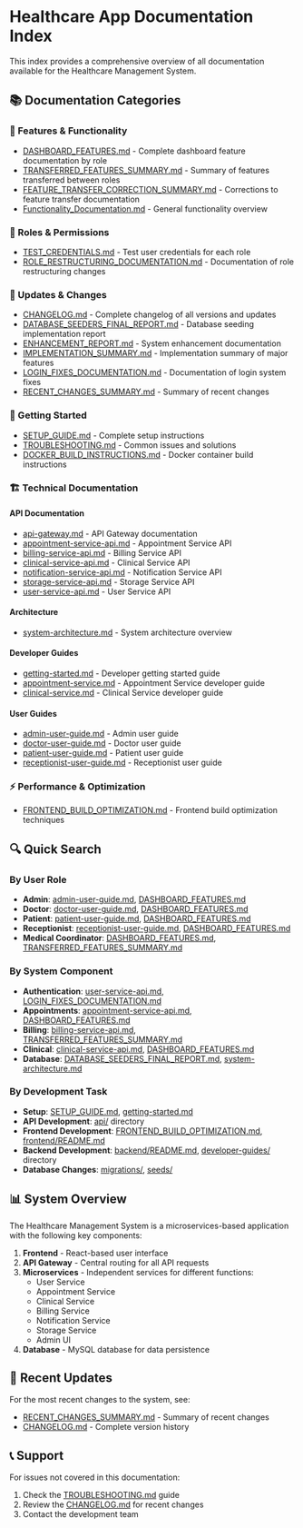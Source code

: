 # Healthcare App Documentation Index

This index provides a comprehensive overview of all documentation available for the Healthcare Management System.

## 📚 Documentation Categories

### 🎯 Features & Functionality
- [DASHBOARD_FEATURES.md](features/DASHBOARD_FEATURES.md) - Complete dashboard feature documentation by role
- [TRANSFERRED_FEATURES_SUMMARY.md](features/TRANSFERRED_FEATURES_SUMMARY.md) - Summary of features transferred between roles
- [FEATURE_TRANSFER_CORRECTION_SUMMARY.md](features/FEATURE_TRANSFER_CORRECTION_SUMMARY.md) - Corrections to feature transfer documentation
- [Functionality_Documentation.md](features/Functionality_Documentation.md) - General functionality overview

### 👥 Roles & Permissions
- [TEST_CREDENTIALS.md](roles/TEST_CREDENTIALS.md) - Test user credentials for each role
- [ROLE_RESTRUCTURING_DOCUMENTATION.md](roles/ROLE_RESTRUCTURING_DOCUMENTATION.md) - Documentation of role restructuring changes

### 🔄 Updates & Changes
- [CHANGELOG.md](updates/CHANGELOG.md) - Complete changelog of all versions and updates
- [DATABASE_SEEDERS_FINAL_REPORT.md](updates/DATABASE_SEEDERS_FINAL_REPORT.md) - Database seeding implementation report
- [ENHANCEMENT_REPORT.md](updates/ENHANCEMENT_REPORT.md) - System enhancement documentation
- [IMPLEMENTATION_SUMMARY.md](updates/IMPLEMENTATION_SUMMARY.md) - Implementation summary of major features
- [LOGIN_FIXES_DOCUMENTATION.md](updates/LOGIN_FIXES_DOCUMENTATION.md) - Documentation of login system fixes
- [RECENT_CHANGES_SUMMARY.md](updates/RECENT_CHANGES_SUMMARY.md) - Summary of recent changes

### 🚀 Getting Started
- [SETUP_GUIDE.md](SETUP_GUIDE.md) - Complete setup instructions
- [TROUBLESHOOTING.md](TROUBLESHOOTING.md) - Common issues and solutions
- [DOCKER_BUILD_INSTRUCTIONS.md](DOCKER_BUILD_INSTRUCTIONS.md) - Docker container build instructions

### 🏗️ Technical Documentation

#### API Documentation
- [api-gateway.md](api/api-gateway.md) - API Gateway documentation
- [appointment-service-api.md](api/appointment-service-api.md) - Appointment Service API
- [billing-service-api.md](api/billing-service-api.md) - Billing Service API
- [clinical-service-api.md](api/clinical-service-api.md) - Clinical Service API
- [notification-service-api.md](api/notification-service-api.md) - Notification Service API
- [storage-service-api.md](api/storage-service-api.md) - Storage Service API
- [user-service-api.md](api/user-service-api.md) - User Service API

#### Architecture
- [system-architecture.md](architecture/system-architecture.md) - System architecture overview

#### Developer Guides
- [getting-started.md](developer-guides/getting-started.md) - Developer getting started guide
- [appointment-service.md](developer-guides/appointment-service.md) - Appointment Service developer guide
- [clinical-service.md](developer-guides/clinical-service.md) - Clinical Service developer guide

#### User Guides
- [admin-user-guide.md](user-guides/admin-user-guide.md) - Admin user guide
- [doctor-user-guide.md](user-guides/doctor-user-guide.md) - Doctor user guide
- [patient-user-guide.md](user-guides/patient-user-guide.md) - Patient user guide
- [receptionist-user-guide.md](user-guides/receptionist-user-guide.md) - Receptionist user guide

### ⚡ Performance & Optimization
- [FRONTEND_BUILD_OPTIMIZATION.md](FRONTEND_BUILD_OPTIMIZATION.md) - Frontend build optimization techniques

## 🔍 Quick Search

### By User Role
- **Admin**: [admin-user-guide.md](user-guides/admin-user-guide.md), [DASHBOARD_FEATURES.md](features/DASHBOARD_FEATURES.md)
- **Doctor**: [doctor-user-guide.md](user-guides/doctor-user-guide.md), [DASHBOARD_FEATURES.md](features/DASHBOARD_FEATURES.md)
- **Patient**: [patient-user-guide.md](user-guides/patient-user-guide.md), [DASHBOARD_FEATURES.md](features/DASHBOARD_FEATURES.md)
- **Receptionist**: [receptionist-user-guide.md](user-guides/receptionist-user-guide.md), [DASHBOARD_FEATURES.md](features/DASHBOARD_FEATURES.md)
- **Medical Coordinator**: [DASHBOARD_FEATURES.md](features/DASHBOARD_FEATURES.md), [TRANSFERRED_FEATURES_SUMMARY.md](features/TRANSFERRED_FEATURES_SUMMARY.md)

### By System Component
- **Authentication**: [user-service-api.md](api/user-service-api.md), [LOGIN_FIXES_DOCUMENTATION.md](updates/LOGIN_FIXES_DOCUMENTATION.md)
- **Appointments**: [appointment-service-api.md](api/appointment-service-api.md), [DASHBOARD_FEATURES.md](features/DASHBOARD_FEATURES.md)
- **Billing**: [billing-service-api.md](api/billing-service-api.md), [TRANSFERRED_FEATURES_SUMMARY.md](features/TRANSFERRED_FEATURES_SUMMARY.md)
- **Clinical**: [clinical-service-api.md](api/clinical-service-api.md), [DASHBOARD_FEATURES.md](features/DASHBOARD_FEATURES.md)
- **Database**: [DATABASE_SEEDERS_FINAL_REPORT.md](updates/DATABASE_SEEDERS_FINAL_REPORT.md), [system-architecture.md](architecture/system-architecture.md)

### By Development Task
- **Setup**: [SETUP_GUIDE.md](SETUP_GUIDE.md), [getting-started.md](developer-guides/getting-started.md)
- **API Development**: [api/](api/) directory
- **Frontend Development**: [FRONTEND_BUILD_OPTIMIZATION.md](FRONTEND_BUILD_OPTIMIZATION.md), [frontend/README.md](../frontend/README.md)
- **Backend Development**: [backend/README.md](../backend/README.md), [developer-guides/](developer-guides/) directory
- **Database Changes**: [migrations/](../backend/database/migrations/), [seeds/](../backend/database/seeds/)

## 📊 System Overview

The Healthcare Management System is a microservices-based application with the following key components:

1. **Frontend** - React-based user interface
2. **API Gateway** - Central routing for all API requests
3. **Microservices** - Independent services for different functions:
   - User Service
   - Appointment Service
   - Clinical Service
   - Billing Service
   - Notification Service
   - Storage Service
   - Admin UI
4. **Database** - MySQL database for data persistence

## 🔄 Recent Updates

For the most recent changes to the system, see:
- [RECENT_CHANGES_SUMMARY.md](updates/RECENT_CHANGES_SUMMARY.md) - Summary of recent changes
- [CHANGELOG.md](updates/CHANGELOG.md) - Complete version history

## 📞 Support

For issues not covered in this documentation:
1. Check the [TROUBLESHOOTING.md](TROUBLESHOOTING.md) guide
2. Review the [CHANGELOG.md](updates/CHANGELOG.md) for recent changes
3. Contact the development team